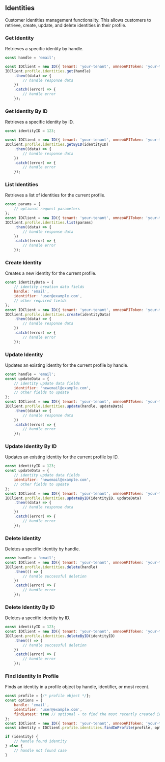 ## Identities

Customer identities management functionality.
This allows customers to retrieve, create, update, and delete identities in their profile.

### Get Identity
Retrieves a specific identity by handle.

```javascript
const handle = 'email';

const IDClient = new ID({ tenant: 'your-tenant', omneoAPIToken: 'your-token', config: {} })
IDClient.profile.identities.get(handle)
    .then((data) => {
        // handle response data
    })
    .catch((error) => {
        // handle error
    });
```

### Get Identity By ID
Retrieves a specific identity by ID.

```javascript
const identityID = 123;

const IDClient = new ID({ tenant: 'your-tenant', omneoAPIToken: 'your-token', config: {} })
IDClient.profile.identities.getByID(identityID)
    .then((data) => {
        // handle response data
    })
    .catch((error) => {
        // handle error
    });
```

### List Identities

Retrieves a list of identities for the current profile.
```javascript
const params = {
    // optional request parameters
};
const IDClient = new ID({ tenant: 'your-tenant', omneoAPIToken: 'your-token', config: {} })
IDClient.profile.identities.list(params)
    .then((data) => {
        // handle response data
    })
    .catch((error) => {
        // handle error
    });
```

### Create Identity

Creates a new identity for the current profile.
```javascript
const identityData = {
    // identity creation data fields
    handle: 'email',
    identifier: 'user@example.com',
    // other required fields
};
const IDClient = new ID({ tenant: 'your-tenant', omneoAPIToken: 'your-token', config: {} })
IDClient.profile.identities.create(identityData)
    .then((data) => {
        // handle response data
    })
    .catch((error) => {
        // handle error
    });
```

### Update Identity

Updates an existing identity for the current profile by handle.
```javascript
const handle = 'email';
const updateData = {
    // identity update data fields
    identifier: 'newemail@example.com',
    // other fields to update
};
const IDClient = new ID({ tenant: 'your-tenant', omneoAPIToken: 'your-token', config: {} })
IDClient.profile.identities.update(handle, updateData)
    .then((data) => {
        // handle response data
    })
    .catch((error) => {
        // handle error
    });
```

### Update Identity By ID

Updates an existing identity for the current profile by ID.
```javascript
const identityID = 123;
const updateData = {
    // identity update data fields
    identifier: 'newemail@example.com',
    // other fields to update
};
const IDClient = new ID({ tenant: 'your-tenant', omneoAPIToken: 'your-token', config: {} })
IDClient.profile.identities.updateByID(identityID, updateData)
    .then((data) => {
        // handle response data
    })
    .catch((error) => {
        // handle error
    });
```

### Delete Identity

Deletes a specific identity by handle.
```javascript
const handle = 'email';
const IDClient = new ID({ tenant: 'your-tenant', omneoAPIToken: 'your-token', config: {} })
IDClient.profile.identities.delete(handle)
    .then(() => {
        // handle successful deletion
    })
    .catch((error) => {
        // handle error
    });
```

### Delete Identity By ID

Deletes a specific identity by ID.
```javascript
const identityID = 123;
const IDClient = new ID({ tenant: 'your-tenant', omneoAPIToken: 'your-token', config: {} })
IDClient.profile.identities.deleteByID(identityID)
    .then(() => {
        // handle successful deletion
    })
    .catch((error) => {
        // handle error
    });
```

### Find Identity In Profile

Finds an identity in a profile object by handle, identifier, or most recent.
```javascript
const profile = {/* profile object */};
const options = {
    handle: 'email',
    identifier: 'user@example.com',
    findLatest: true // optional - to find the most recently created identity
};
const IDClient = new ID({ tenant: 'your-tenant', omneoAPIToken: 'your-token', config: {} })
const identity = IDClient.profile.identities.findInProfile(profile, options);

if (identity) {
    // handle found identity
} else {
    // handle not found case
}
```